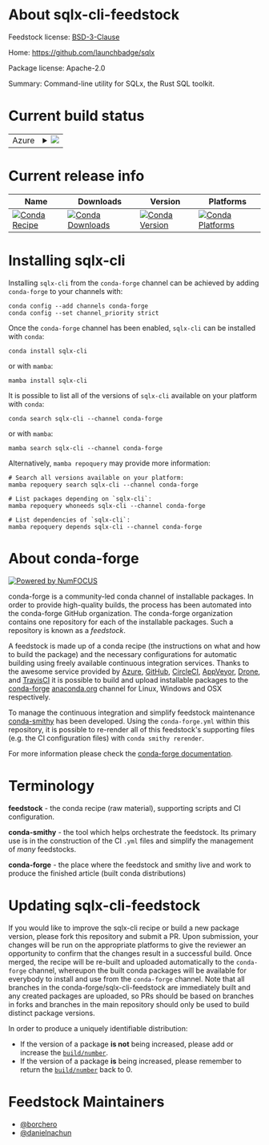 About sqlx-cli-feedstock
========================

Feedstock license: [BSD-3-Clause](https://github.com/conda-forge/sqlx-cli-feedstock/blob/main/LICENSE.txt)

Home: https://github.com/launchbadge/sqlx

Package license: Apache-2.0

Summary: Command-line utility for SQLx, the Rust SQL toolkit.

Current build status
====================


<table>
    
  <tr>
    <td>Azure</td>
    <td>
      <details>
        <summary>
          <a href="https://dev.azure.com/conda-forge/feedstock-builds/_build/latest?definitionId=22203&branchName=main">
            <img src="https://dev.azure.com/conda-forge/feedstock-builds/_apis/build/status/sqlx-cli-feedstock?branchName=main">
          </a>
        </summary>
        <table>
          <thead><tr><th>Variant</th><th>Status</th></tr></thead>
          <tbody><tr>
              <td>linux_64</td>
              <td>
                <a href="https://dev.azure.com/conda-forge/feedstock-builds/_build/latest?definitionId=22203&branchName=main">
                  <img src="https://dev.azure.com/conda-forge/feedstock-builds/_apis/build/status/sqlx-cli-feedstock?branchName=main&jobName=linux&configuration=linux%20linux_64_" alt="variant">
                </a>
              </td>
            </tr><tr>
              <td>linux_aarch64</td>
              <td>
                <a href="https://dev.azure.com/conda-forge/feedstock-builds/_build/latest?definitionId=22203&branchName=main">
                  <img src="https://dev.azure.com/conda-forge/feedstock-builds/_apis/build/status/sqlx-cli-feedstock?branchName=main&jobName=linux&configuration=linux%20linux_aarch64_" alt="variant">
                </a>
              </td>
            </tr><tr>
              <td>osx_64</td>
              <td>
                <a href="https://dev.azure.com/conda-forge/feedstock-builds/_build/latest?definitionId=22203&branchName=main">
                  <img src="https://dev.azure.com/conda-forge/feedstock-builds/_apis/build/status/sqlx-cli-feedstock?branchName=main&jobName=osx&configuration=osx%20osx_64_" alt="variant">
                </a>
              </td>
            </tr><tr>
              <td>osx_arm64</td>
              <td>
                <a href="https://dev.azure.com/conda-forge/feedstock-builds/_build/latest?definitionId=22203&branchName=main">
                  <img src="https://dev.azure.com/conda-forge/feedstock-builds/_apis/build/status/sqlx-cli-feedstock?branchName=main&jobName=osx&configuration=osx%20osx_arm64_" alt="variant">
                </a>
              </td>
            </tr><tr>
              <td>win_64</td>
              <td>
                <a href="https://dev.azure.com/conda-forge/feedstock-builds/_build/latest?definitionId=22203&branchName=main">
                  <img src="https://dev.azure.com/conda-forge/feedstock-builds/_apis/build/status/sqlx-cli-feedstock?branchName=main&jobName=win&configuration=win%20win_64_" alt="variant">
                </a>
              </td>
            </tr>
          </tbody>
        </table>
      </details>
    </td>
  </tr>
</table>

Current release info
====================

| Name | Downloads | Version | Platforms |
| --- | --- | --- | --- |
| [![Conda Recipe](https://img.shields.io/badge/recipe-sqlx--cli-green.svg)](https://anaconda.org/conda-forge/sqlx-cli) | [![Conda Downloads](https://img.shields.io/conda/dn/conda-forge/sqlx-cli.svg)](https://anaconda.org/conda-forge/sqlx-cli) | [![Conda Version](https://img.shields.io/conda/vn/conda-forge/sqlx-cli.svg)](https://anaconda.org/conda-forge/sqlx-cli) | [![Conda Platforms](https://img.shields.io/conda/pn/conda-forge/sqlx-cli.svg)](https://anaconda.org/conda-forge/sqlx-cli) |

Installing sqlx-cli
===================

Installing `sqlx-cli` from the `conda-forge` channel can be achieved by adding `conda-forge` to your channels with:

```
conda config --add channels conda-forge
conda config --set channel_priority strict
```

Once the `conda-forge` channel has been enabled, `sqlx-cli` can be installed with `conda`:

```
conda install sqlx-cli
```

or with `mamba`:

```
mamba install sqlx-cli
```

It is possible to list all of the versions of `sqlx-cli` available on your platform with `conda`:

```
conda search sqlx-cli --channel conda-forge
```

or with `mamba`:

```
mamba search sqlx-cli --channel conda-forge
```

Alternatively, `mamba repoquery` may provide more information:

```
# Search all versions available on your platform:
mamba repoquery search sqlx-cli --channel conda-forge

# List packages depending on `sqlx-cli`:
mamba repoquery whoneeds sqlx-cli --channel conda-forge

# List dependencies of `sqlx-cli`:
mamba repoquery depends sqlx-cli --channel conda-forge
```


About conda-forge
=================

[![Powered by
NumFOCUS](https://img.shields.io/badge/powered%20by-NumFOCUS-orange.svg?style=flat&colorA=E1523D&colorB=007D8A)](https://numfocus.org)

conda-forge is a community-led conda channel of installable packages.
In order to provide high-quality builds, the process has been automated into the
conda-forge GitHub organization. The conda-forge organization contains one repository
for each of the installable packages. Such a repository is known as a *feedstock*.

A feedstock is made up of a conda recipe (the instructions on what and how to build
the package) and the necessary configurations for automatic building using freely
available continuous integration services. Thanks to the awesome service provided by
[Azure](https://azure.microsoft.com/en-us/services/devops/), [GitHub](https://github.com/),
[CircleCI](https://circleci.com/), [AppVeyor](https://www.appveyor.com/),
[Drone](https://cloud.drone.io/welcome), and [TravisCI](https://travis-ci.com/)
it is possible to build and upload installable packages to the
[conda-forge](https://anaconda.org/conda-forge) [anaconda.org](https://anaconda.org/)
channel for Linux, Windows and OSX respectively.

To manage the continuous integration and simplify feedstock maintenance
[conda-smithy](https://github.com/conda-forge/conda-smithy) has been developed.
Using the ``conda-forge.yml`` within this repository, it is possible to re-render all of
this feedstock's supporting files (e.g. the CI configuration files) with ``conda smithy rerender``.

For more information please check the [conda-forge documentation](https://conda-forge.org/docs/).

Terminology
===========

**feedstock** - the conda recipe (raw material), supporting scripts and CI configuration.

**conda-smithy** - the tool which helps orchestrate the feedstock.
                   Its primary use is in the construction of the CI ``.yml`` files
                   and simplify the management of *many* feedstocks.

**conda-forge** - the place where the feedstock and smithy live and work to
                  produce the finished article (built conda distributions)


Updating sqlx-cli-feedstock
===========================

If you would like to improve the sqlx-cli recipe or build a new
package version, please fork this repository and submit a PR. Upon submission,
your changes will be run on the appropriate platforms to give the reviewer an
opportunity to confirm that the changes result in a successful build. Once
merged, the recipe will be re-built and uploaded automatically to the
`conda-forge` channel, whereupon the built conda packages will be available for
everybody to install and use from the `conda-forge` channel.
Note that all branches in the conda-forge/sqlx-cli-feedstock are
immediately built and any created packages are uploaded, so PRs should be based
on branches in forks and branches in the main repository should only be used to
build distinct package versions.

In order to produce a uniquely identifiable distribution:
 * If the version of a package **is not** being increased, please add or increase
   the [``build/number``](https://docs.conda.io/projects/conda-build/en/latest/resources/define-metadata.html#build-number-and-string).
 * If the version of a package **is** being increased, please remember to return
   the [``build/number``](https://docs.conda.io/projects/conda-build/en/latest/resources/define-metadata.html#build-number-and-string)
   back to 0.

Feedstock Maintainers
=====================

* [@borchero](https://github.com/borchero/)
* [@danielnachun](https://github.com/danielnachun/)

